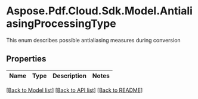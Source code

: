 # Aspose.Pdf.Cloud.Sdk.Model.AntialiasingProcessingType
This enum describes possible antialiasing measures during conversion

## Properties

Name | Type | Description | Notes
------------ | ------------- | ------------- | -------------

[[Back to Model list]](../README.md#documentation-for-models) [[Back to API list]](../README.md#documentation-for-api-endpoints) [[Back to README]](../README.md)

